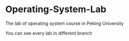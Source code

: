 # Operating-System-Lab
The lab of operating system course in Peking University

You can see every lab in different branch
